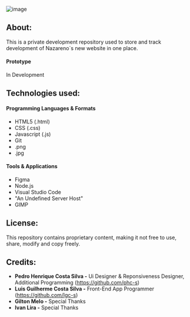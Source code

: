![image](https://encrypted-tbn0.gstatic.com/images?q=tbn:ANd9GcTriw1sB7nhEzu7RaSok287CizmGbzhx1hyfQ&s)

## About:

This is a private development repository used to store and track development of Nazareno`s new website in one place.

#### Prototype

In Development

## Technologies used:

#### Programming Languages & Formats
+ HTML5 (.html)
+ CSS (.css)
+ Javascript (.js)
+ Git
+ .png
+ .jpg
  
#### Tools & Applications
+ Figma
+ Node.js
+ Visual Studio Code
+ "An Undefined Server Host"
+ GIMP

## License:

This repository contains proprietary content, making it not free to use, share, modify and copy freely.

## Credits:

- **Pedro Henrique Costa Silva -** Ui Designer & Reponsiveness Designer, Additional Programming (https://github.com/phc-s)
- **Luis Guilherme Costa Silva -** Front-End App Programmer (https://github.com/lgc-s)
- **Gilton Melo -** Special Thanks
- **Ivan Lira -** Special Thanks
